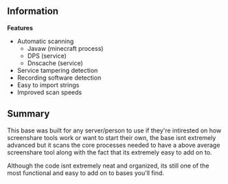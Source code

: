 ## Information

**Features**
 - Automatic scanning
   - Javaw (minecraft process)
   - DPS (service)
   - Dnscache (service)
 - Service tampering detection
 - Recording software detection
 - Easy to import strings
 - Improved scan speeds

## Summary
This base was built for any server/person to use if they're intirested on how screenshare tools work or want to start their own, the base isnt extremely advanced but it scans the core processes needed to have a above average screenshare tool along with the fact that its extremely easy to add on to.

Although the code isnt extremely neat and organized, its still one of the most functional and easy to add on to bases you'll find.
